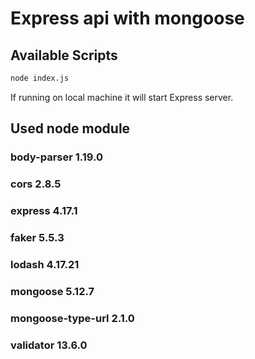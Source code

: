 # Express api with mongoose

## Available Scripts

```bash
node index.js
```
If running on local machine it will start Express server.

## Used node module

### body-parser 1.19.0
### cors 2.8.5
### express 4.17.1
### faker 5.5.3
### lodash 4.17.21
### mongoose 5.12.7
### mongoose-type-url 2.1.0
### validator 13.6.0